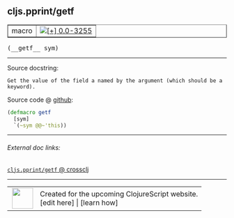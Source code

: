 ## cljs.pprint/getf



 <table border="1">
<tr>
<td>macro</td>
<td><a href="https://github.com/cljsinfo/cljs-api-docs/tree/0.0-3255"><img valign="middle" alt="[+] 0.0-3255" title="Added in 0.0-3255" src="https://img.shields.io/badge/+-0.0--3255-lightgrey.svg"></a> </td>
</tr>
</table>


 <samp>
(__getf__ sym)<br>
</samp>

---





Source docstring:

```
Get the value of the field a named by the argument (which should be a keyword).
```


Source code @ [github](https://github.com/clojure/clojurescript/blob/r3291/src/main/cljs/cljs/pprint.clj#L27-L30):

```clj
(defmacro getf
  [sym]
  `(~sym @@~'this))
```

<!--
Repo - tag - source tree - lines:

 <pre>
clojurescript @ r3291
└── src
    └── main
        └── cljs
            └── cljs
                └── <ins>[pprint.clj:27-30](https://github.com/clojure/clojurescript/blob/r3291/src/main/cljs/cljs/pprint.clj#L27-L30)</ins>
</pre>

-->

---



###### External doc links:

[`cljs.pprint/getf` @ crossclj](http://crossclj.info/fun/cljs.pprint/getf.html)<br>

---

 <table>
<tr><td>
<img valign="middle" align="right" width="48px" src="http://i.imgur.com/Hi20huC.png">
</td><td>
Created for the upcoming ClojureScript website.<br>
[edit here] | [learn how]
</td></tr></table>

[edit here]:https://github.com/cljsinfo/cljs-api-docs/blob/master/cljsdoc/cljs.pprint/getf.cljsdoc
[learn how]:https://github.com/cljsinfo/cljs-api-docs/wiki/cljsdoc-files

<!--

This information was too distracting to show to readers, but I'll leave it
commented here since it is helpful to:

- pretty-print the data used to generate this document
- and show how to retrieve that data



The API data for this symbol:

```clj
{:ns "cljs.pprint",
 :name "getf",
 :signature ["[sym]"],
 :history [["+" "0.0-3255"]],
 :type "macro",
 :full-name-encode "cljs.pprint/getf",
 :source {:code "(defmacro getf\n  [sym]\n  `(~sym @@~'this))",
          :title "Source code",
          :repo "clojurescript",
          :tag "r3291",
          :filename "src/main/cljs/cljs/pprint.clj",
          :lines [27 30]},
 :full-name "cljs.pprint/getf",
 :docstring "Get the value of the field a named by the argument (which should be a keyword)."}

```

Retrieve the API data for this symbol:

```clj
;; from Clojure REPL
(require '[clojure.edn :as edn])
(-> (slurp "https://raw.githubusercontent.com/cljsinfo/cljs-api-docs/catalog/cljs-api.edn")
    (edn/read-string)
    (get-in [:symbols "cljs.pprint/getf"]))
```

-->
